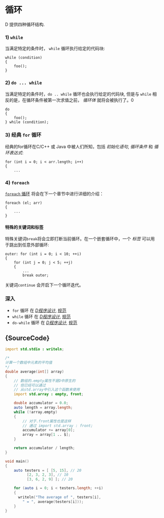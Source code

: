 # 循环

D 提供四种循环结构.

### 1) `while`

当满足特定的条件时，
`while` 循环执行给定的代码块:

    while (condition)
    {
        foo();
    }

### 2) `do ... while`

当满足特定的条件时，`do .. while` 循环也会执行给定的代码块, 但是与 `while` 相反的是，在循环条件被第一次求值之前， _循环体_ 就将会被执行了。0

    do
    {
        foo();
    } while (condition);

### 3) 经典 `for` 循环


经典的for循环在C/C++ 或 Java 中被人们所知，包括 _初始化语句_, _循环条件_ 和 _循环表达式_:

    for (int i = 0; i < arr.length; i++)
    {
        ...

### 4) `foreach`

[`foreach` 循环](basics/foreach) 将会在下一个章节中进行详细的介绍：

    foreach (el; arr)
    {
        ...
    }

#### 特殊的关键词和标签

特殊关键词`break`将会立即打断当前循环。在一个嵌套循环中，一个 _标签_ 可以用于跳出到任意外部循环:

    outer: for (int i = 0; i < 10; ++i)
    {
        for (int j = 0; j < 5; ++j)
        {
            ...
            break outer;

关键词`continue` 会开启下一个循环迭代。

### 深入

- `for` 循环 在 [_D程序设计_](http://ddili.org/ders/d.en/for.html), [规范](https://dlang.org/spec/statement.html#ForStatement)
- `while` 循环 在 [_D程序设计_](http://ddili.org/ders/d.en/while.html), [规范](https://dlang.org/spec/statement.html#WhileStatement)
- `do-while` 循环 在 [_D程序设计_](http://ddili.org/ders/d.en/do_while.html), [规范](https://dlang.org/spec/statement.html#do-statement)

## {SourceCode}

```d
import std.stdio : writeln;

/*
计算一个数组中元素的平均值
*/
double average(int[] array)
{
    // 数组的.empty属性不是D中原生的
    // 但已经可以通过
    // 从std.array中引入这个函数来使用
    import std.array : empty, front;

    double accumulator = 0.0;
    auto length = array.length;
    while (!array.empty)
    {
        // 对于.front属性也是这样
        // 通过 import std.array : front;
        accumulator += array[0];
        array = array[1 .. $];
    }

    return accumulator / length;
}

void main()
{
    auto testers = [ [5, 15], // 20
          [2, 3, 2, 3], // 10
          [3, 6, 2, 9] ]; // 20

    for (auto i = 0; i < testers.length; ++i)
    {
      writeln("The average of ", testers[i],
        " = ", average(testers[i]));
    }
}
```
